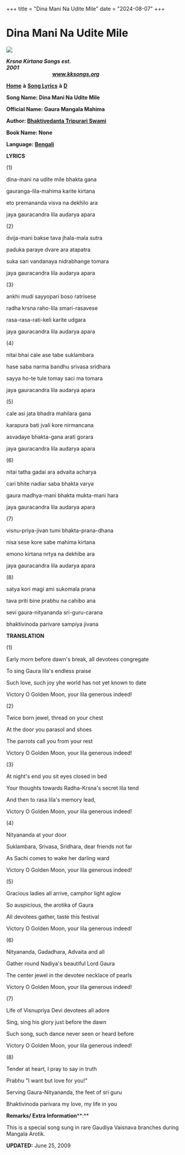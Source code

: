 +++
title = "Dina Mani Na Udite Mile"
date = "2024-08-07"
+++

# Dina Mani Na Udite Mile
**[![](http://kksongs.org/image_files/image002.jpg)](http://kksongs.org/)**

**_Krsna_** **_Kirtana Songs est. 2001_**                                                                                                                                                      **_www.kksongs.org_**

[**Home**](http://kksongs.org/) **à** [**Song Lyrics**](http://kksongs.org/lyrics.html) **à** [**D**](http://kksongs.org/songs/song_d.html)

**Song Name: Dina Mani Na Udite Mile**

**Official Name: Gaura Mangala Mahima**

**Author: [Bhaktivedanta Tripurari Swami](http://kksongs.org/authors/list/bvtripurari.html)**

**Book Name: None**

**Language: [Bengali](http://kksongs.org/language/list/bengali.html)**

**LYRICS**

(1)

dina-mani na udite mile bhakta gana

gauranga-lila-mahima karite kirtana

eto premananda visva na dekhilo ara

jaya gauracandra lila audarya apara

(2)

dvija-mani bakse tava jhala-mala sutra

paduka paraye dvare ara atapatra

suka sari vandanaya nidrabhange tomara

jaya gauracandra lila audarya apara

(3)

ankhi mudi sayyopari boso ratrisese

radha krsna raho-lila smari-rasavese

rasa-rasa-rati-keli karite udgara

jaya gauracandra lila audarya apara

(4)

nitai bhai cale ase tabe suklambara

hase saba narma bandhu srivasa sridhara

sayya ho-te tule tomay saci ma tomara

jaya gauracandra lila audarya apara

(5)

cale asi jata bhadra mahilara gana

karapura bati jvali kore nirmancana

asvadaye bhakta-gana arati gorara

jaya gauracandra lila audarya apara

(6)

nitai tatha gadai ara advaita acharya

cari bhite nadiar saba bhakta varya

gaura madhya-mani bhakta mukta-mani hara

jaya gauracandra lila audarya apara

(7)

visnu-priya-jivan tumi bhakta-prana-dhana

nisa sese kore sabe mahima kirtana

emono kirtana nrtya na dekhibe ara

jaya gauracandra lila audarya apara

(8)

satya kori magi ami sukomala prana

tava priti bine prabhu na cahibo ana

sevi gaura-nityananda sri-guru-carana

bhaktivinoda parivare sampiya jivana

**TRANSLATION**

(1)

Early morn before dawn's break, all devotees congregate

To sing Gaura lila's endless praise

Such love, such joy yhe world has not yet known to date

Victory O Golden Moon, your lila generous indeed!

(2)

Twice born jewel, thread on your chest

At the door you parasol and shoes

The parrots call you from your rest

Victory O Golden Moon, your lila generous indeed!

(3)

At night's end you sit eyes closed in bed

Your thoughts towards Radha-Krsna's secret lila tend

And then to rasa lila's memory lead,

Victory O Golden Moon, your lila generous indeed!

(4)

Nityananda at your door

Suklambara, Srivasa, Sridhara, dear friends not far

As Sachi comes to wake her darling ward

Victory O Golden Moon, your lila generous indeed!

(5)

Gracious ladies all arrive, camphor light aglow

So auspicious, the arotika of Gaura

All devotees gather, taste this festival

Victory O Golden Moon, your lila generous indeed!

(6)

Nityananda, Gadadhara, Advaita and all

Gather round Nadiya's beautiful Lord Gaura

The center jewel in the devotee necklace of pearls

Victory O Golden Moon, your lila generous indeed!

(7)

Life of Visnupriya Devi devotees all adore

Sing, sing his glory just before the dawn

Such song, such dance never seen or heard before

Victory O Golden Moon, your lila generous indeed!

(8)

Tender at heart, I pray to say in truth

Prabhu "I want but love for you!"

Serving Gaura-Nityananda, the feet of sri guru

Bhaktivinoda parivara my love, my life in you

**Remarks/ Extra Information****:**

This is a special song sung in rare Gaudiya Vaisnava branches during Mangala Arotik.

**UPDATED:** June 25, 2009